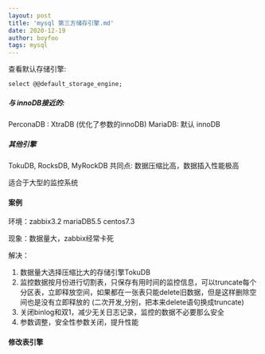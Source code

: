 ```yaml
---
layout: post
title: 'mysql 第三方储存引擎.md'
date: 2020-12-19
author: boyfoo
tags: mysql
---
```


查看默认存储引擎:

```mysql
select @@default_storage_engine;
```

##### 与 innoDB接近的:
PerconaDB : XtraDB (优化了参数的innoDB)
MariaDB: 默认 innoDB

##### 其他引擎
TokuDB, RocksDB, MyRockDB
共同点: 数据压缩比高，数据插入性能极高

适合于大型的监控系统

#### 案例

环境：zabbix3.2 mariaDB5.5 centos7.3

现象：数据量大，zabbix经常卡死

解决： 
1. 数据量大选择压缩比大的存储引擎TokuDB
2. 监控数据按月份进行切割表，只保存有用时间的监控信息，可以truncate每个分区表，立即释放空间，如果都在一张表只能delete旧数据，但是这样删除空间也是没有立即释放的 (二次开发,分别，把本来delete语句换成truncate)
3. 关闭binlog和双1，减少无关日志记录，监控的数据不必要那么安全
4. 参数调整，安全性参数关闭，提升性能

    


#### 修改表引擎



